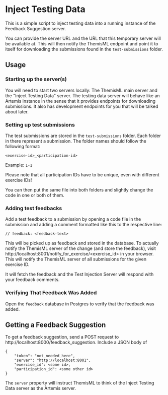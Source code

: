 # Inject Testing Data
This is a simple script to inject testing data into a running instance of the
Feedback Suggestion server.

You can provide the server URL and the URL that this temporary server will be
available at. This will then notify the ThemisML endpoint and point it to itself
for downloading the submissions found in the `test-submissions` folder.

## Usage
### Starting up the server(s)
You will need to start two servers locally: The ThemisML main server and the "Inject Testing Data" server.
The testing data server will behave like an Artemis instance in the sense that it provides endpoints 
for downloading submissions. It also has development endpoints for you that will be talked about later.

### Setting up test submissions
The test submissions are stored in the `test-submissions` folder.
Each folder in there represent a submission.
The folder names should follow the following format:

`<exercise-id>_<participation-id>`

Example: `1-1`

Please note that all participation IDs have to be unique, even with different exercise IDs!

You can then put the same file into both folders and slightly change the code in one or both of them.

### Adding test feedbacks
Add a test feedback to a submission by opening a code file in the submission and adding a comment formatted like this 
to the respective line:
```
// feedback: <feedback-text>
```

This will be picked up as feedback and stored in the database.
To actually notify the ThemisML server of the change (and store the feedback),
visit http://localhost:8001/notify_for_exercise/<exercise_id> in your browser.
This will notify the ThemisML server of all submissions for the given exercise ID.

It will fetch the feedback and the Test Injection Server will respond with your
feedback comments.

### Verifying That Feedback Was Added
Open the `feedback` database in Postgres to verify that the feedback was added.

## Getting a Feedback Suggestion
To get a feedback suggestion, send a POST request to 
http://localhost:8000/feedback_suggestion. Include a JSON body of 
```
{
    "token": "not_needed_here",
    "server": "http://localhost:8001",
    "exercise_id": <some id>,
    "participation_id": <some other id>
}
```
The `server` property will instruct ThemisML to think of the Inject Testing Data server as the Artemis server.
